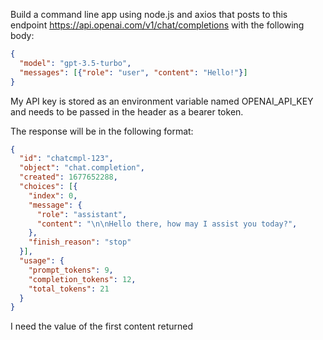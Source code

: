 Build a command line app using node.js and axios that posts to this endpoint https://api.openai.com/v1/chat/completions with the following body:

```json
{
  "model": "gpt-3.5-turbo",
  "messages": [{"role": "user", "content": "Hello!"}]
}
```

My API key is stored as an environment variable named OPENAI_API_KEY and needs to be passed in the header as a bearer token.

The response will be in the following format:

```json
{
  "id": "chatcmpl-123",
  "object": "chat.completion",
  "created": 1677652288,
  "choices": [{
    "index": 0,
    "message": {
      "role": "assistant",
      "content": "\n\nHello there, how may I assist you today?",
    },
    "finish_reason": "stop"
  }],
  "usage": {
    "prompt_tokens": 9,
    "completion_tokens": 12,
    "total_tokens": 21
  }
}
```
I need the value of the first content returned